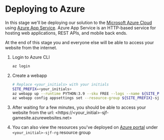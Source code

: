 # Deploying to Azure

In this stage we'll be deploying our solution to the [Microsoft Azure Cloud](https://docs.microsoft.com/en-us/azure/developer/intro/azure-developer-overview) using [Azure App Service](https://docs.microsoft.com/en-us/azure/app-service/overview). Azure App Service is an HTTP-based service for hosting web applications, REST APIs, and mobile back ends.

At the end of this stage you and everyone else will be able to access your website from the internet.

1. Login to Azure CLI

    ```sh
    az login
    ```

2. Create a webapp

    ```sh
    # Replace <your_initials> with your initials
    SITE_PREFIX=<your_initials>
    az webapp up --runtime PYTHON:3.9 --sku FREE --logs --name ${SITE_PREFIX}-sjf-site --location westeurope --resource-group ${SITE_PREFIX}-sjf-rg --plan ${SITE_PREFIX}-sjf-plan
    az webapp config appsettings set --resource-group ${SITE_PREFIX}-sjf-rg --name ${SITE_PREFIX}-sjf-site --settings SCM_DO_BUILD_DURING_DEPLOYMENT=true

    ```

3. After waiting for a few minutes, you should be able to access your website from the url: <https://<your_initial>-sjf-gamesite.azurewebsites.net>
4. You can also view the resources you've deployed on [Azure portal](https://portal.azure.com/) under `<your_initial>-sjf-rg` resource group
